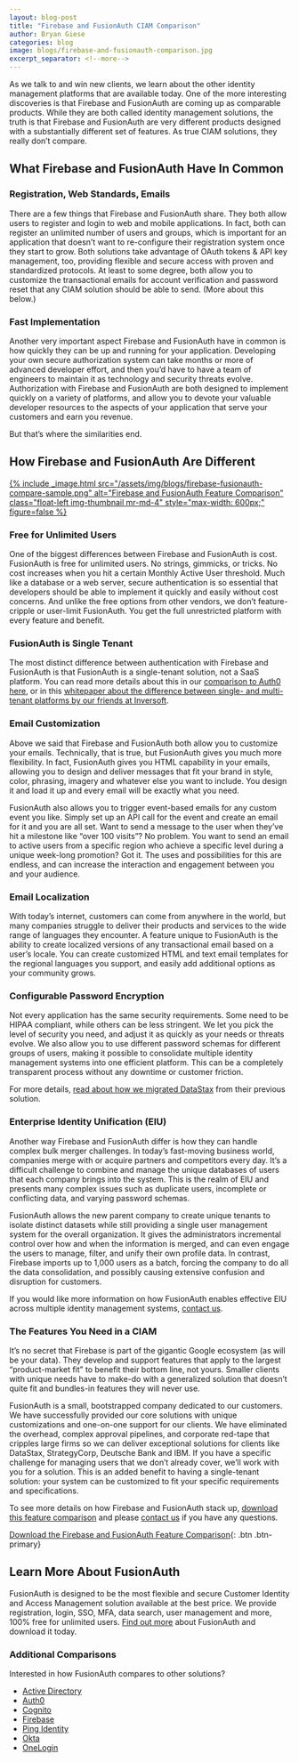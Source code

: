 ```yaml
---
layout: blog-post
title: "Firebase and FusionAuth CIAM Comparison"
author: Bryan Giese
categories: blog
image: blogs/firebase-and-fusionauth-comparison.jpg
excerpt_separator: <!--more-->
---
```


As we talk to and win new clients, we learn about the other identity management platforms that are available today. One of the more interesting discoveries is that Firebase and FusionAuth are coming up as comparable products. While they are both called identity management solutions, the truth is that Firebase and FusionAuth are very different products designed with a substantially different set of features. As true CIAM solutions, they really don’t compare.
<!--more-->

## What Firebase and FusionAuth Have In Common

### Registration, Web Standards, Emails

There are a few things that Firebase and FusionAuth share. They both allow users to register and login to web and mobile applications. In fact, both can register an unlimited number of users and groups, which is important for an application that doesn’t want to re-configure their registration system once they start to grow. Both solutions take advantage of OAuth tokens & API key management, too, providing flexible and secure access with proven and standardized protocols. At least to some degree, both allow you to customize the transactional emails for account verification and password reset that any CIAM solution should be able to send. (More about this below.)

### Fast Implementation
Another very important aspect Firebase and FusionAuth have in common is how quickly they can be up and running for your application. Developing your own secure authorization system can take months or more of advanced developer effort, and then you’d have to have a team of engineers to maintain it as technology and security threats evolve. Authorization with Firebase and FusionAuth are both designed to implement quickly on a variety of platforms, and allow you to devote your valuable developer resources to the aspects of your application that serve your customers and earn you revenue.

But that’s where the similarities end.

## How Firebase and FusionAuth Are Different

[{% include _image.html src="/assets/img/blogs/firebase-fusionauth-compare-sample.png" alt="Firebase and FusionAuth Feature Comparison" class="float-left img-thumbnail mr-md-4" style="max-width: 600px;" figure=false %}](https://fusionauth.io/resources/fusionauth-vs-firebase.pdf "Download the Firebase and FusionAuth Feature Comparison")

### Free for Unlimited Users
One of the biggest differences between Firebase and FusionAuth is cost. FusionAuth is free for unlimited users. No strings, gimmicks, or tricks. No cost increases when you hit a certain Monthly Active User threshold. Much like a database or a web server, secure authentication is so essential that developers should be able to implement it quickly and easily without cost concerns. And unlike the free options from other vendors, we don’t feature-cripple or user-limit FusionAuth. You get the full unrestricted platform with every feature and benefit.

### FusionAuth is Single Tenant

The most distinct difference between authentication with Firebase and FusionAuth is that FusionAuth is a single-tenant solution, not a SaaS platform. You can read more details about this in our [comparison to Auth0 here](https://fusionauth.io/blog/2018/10/19/auth0-and-fusionauth-a-tale-of-two-solutions "Read our comparison to Auth0"), or in this [whitepaper about the difference between single- and multi-tenant platforms by our friends at Inversoft](https://www.inversoft.com/resource/single-tenant-vs-multi-tenant "Read more about single- and multi-tenant identity solutions").

### Email Customization

Above we said that Firebase and FusionAuth both allow you to customize your emails. Technically, that is true, but FusionAuth gives you much more flexibility. In fact, FusionAuth gives you HTML capability in your emails, allowing you to design and deliver messages that fit your brand in style, color, phrasing, imagery and whatever else you want to include. You design it and load it up and every email will be exactly what you need.

FusionAuth also allows you to trigger event-based emails for any custom event you like. Simply set up an API call for the event and create an email for it and you are all set. Want to send a message to the user when they’ve hit a milestone like “over 100 visits”? No problem. You want to send an email to active users from a specific region who achieve a specific level during a unique week-long promotion? Got it. The uses and possibilities for this are endless, and can increase the interaction and engagement between you and your audience.

### Email Localization

With today’s internet, customers can come from anywhere in the world, but many companies struggle to deliver their products and services to the wide range of languages they encounter. A feature unique to FusionAuth is the ability to create localized versions of any transactional email based on a user’s locale. You can create customized HTML and text email templates for the regional languages you support, and easily add additional options as your community grows.

### Configurable Password Encryption

Not every application has the same security requirements. Some need to be HIPAA compliant, while others can be less stringent. We let you pick the level of security you need, and adjust it as quickly as your needs or threats evolve. We also allow you to use different password schemas for different groups of users, making it possible to consolidate multiple identity management systems into one efficient platform. This can be a completely transparent process without any downtime or customer friction.

For more details, [read about how we migrated DataStax](https://www.inversoft.com/resource/datastax-case-study "Read about DataStax migration") from their previous solution.

### Enterprise Identity Unification (EIU)

Another way Firebase and FusionAuth differ is how they can handle complex bulk merger challenges. In today’s fast-moving business world, companies merge with or acquire partners and competitors every day. It’s a difficult challenge to combine and manage the unique databases of users that each company brings into the system. This is the realm of EIU and presents many complex issues such as duplicate users, incomplete or conflicting data, and varying password schemas.

FusionAuth allows the new parent company to create unique tenants to isolate distinct datasets while still providing a single user management system for the overall organization. It gives the administrators incremental control over how and when the information is merged, and can even engage the users to manage, filter, and unify their own profile data. In contrast, Firebase imports up to 1,000 users as a batch, forcing the company to do all the data consolidation, and possibly causing extensive confusion and disruption for customers.

If you would like more information on how FusionAuth enables effective EIU across multiple identity management systems, [contact us](https://fusionauth.io/contact "Contact us today!").

### The Features You Need in a CIAM
It’s no secret that Firebase is part of the gigantic Google ecosystem (as will be your data). They develop and support features that apply to the largest “product-market fit” to benefit their bottom line, not yours. Smaller clients with unique needs have to make-do with a generalized solution that doesn’t quite fit and bundles-in features they will never use.

FusionAuth is a small, bootstrapped company dedicated to our customers. We have successfully provided our core solutions with unique customizations and one-on-one support for our clients. We have eliminated the overhead, complex approval pipelines, and corporate red-tape that cripples large firms so we can deliver exceptional solutions for clients like DataStax, StrategyCorp, Deutsche Bank and IBM. If you have a specific challenge for managing users that we don’t already cover, we’ll work with you for a solution. This is an added benefit to having a single-tenant solution: your system can be customized to fit your specific requirements and specifications.

To see more details on how Firebase and FusionAuth stack up, [download this feature comparison](https://fusionauth.io/resources/fusionauth-vs-firebase.pdf "Firebase and FusionAuth Feature Comparison") and please [contact us](https://fusionauth.io/contact "Contact Us") if you have any questions.

[Download the Firebase and FusionAuth Feature Comparison](https://fusionauth.io/resources/fusionauth-vs-firebase.pdf "Firebase and FusionAuth Feature Comparison"){: .btn .btn-primary}

## Learn More About FusionAuth
FusionAuth is designed to be the most flexible and secure Customer Identity and Access Management solution available at the best price. We provide registration, login, SSO, MFA, data search, user management and more, 100% free for unlimited users. [Find out more](https://fusionauth.io "FusionAuth Home") about FusionAuth and download it today.

### Additional Comparisons

Interested in how FusionAuth compares to other solutions?
- [Active Directory](/blog/2018/09/14/active-directory-and-passport-ciam-comparison "Active Directory and FusionAuth")
- [Auth0](/blog/2018/10/19/auth0-and-fusionauth-a-tale-of-two-solutions "Auth0 and FusionAuth")
- [Cognito](/blog/2018/09/18/amazon-cognito-and-fusionauth-comparison "Amazon Cognito and FusionAuth")
- [Firebase](/blog/2018/10/02/fire-base-and-fusionauth-ciam-comparison "Firebase and FusionAuth")
- [Ping Identity](/blog/2018/10/08/quick-comparison-of-ping-identity-and-fusionauth "Ping Identity and FusionAuth")
- [Okta](/blog/2018/10/16/8-things-to-know-about-okta-and-fusionauth "Okta and FusionAuth")
- [OneLogin](/blog/2018/10/12/onelogin-and-fusionauth "OneLogin and FusionAuth")

